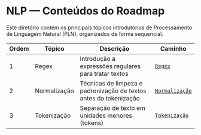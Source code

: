 # NLP — Conteúdos do Roadmap

Este diretório contém os principais tópicos introdutórios de Processamento de Linguagem Natural (PLN), organizados de forma sequencial.

| Ordem | Tópico         | Descrição                                                  | Caminho                  |
|-------|----------------|------------------------------------------------------------|--------------------------|
| 1     | Regex          | Introdução a expressões regulares para tratar textos       | [`Regex`](./Regex) |
| 2     | Normalização   | Técnicas de limpeza e padronização de textos antes da tokenização | [`Normalização`](./Normalização) |
| 3     | Tokenização    | Separação de texto em unidades menores (tokens)            | [`Tokenização`](./Tokenização) |
